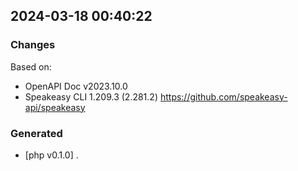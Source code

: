 

## 2024-03-18 00:40:22
### Changes
Based on:
- OpenAPI Doc v2023.10.0 
- Speakeasy CLI 1.209.3 (2.281.2) https://github.com/speakeasy-api/speakeasy
### Generated
- [php v0.1.0] .